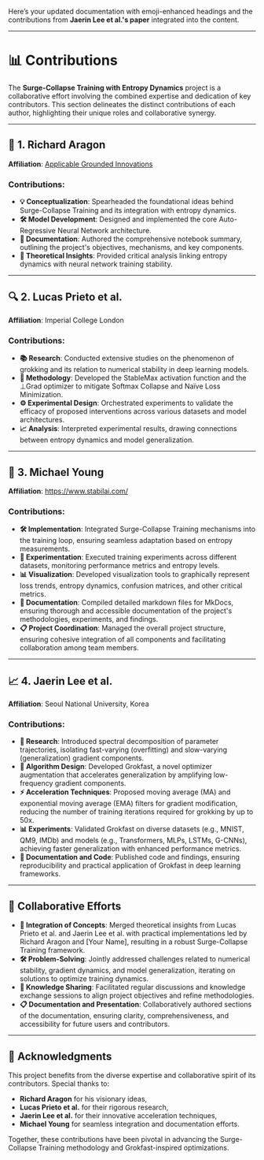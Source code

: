 Here’s your updated documentation with emoji-enhanced headings and the contributions from **Jaerin Lee et al.'s paper** integrated into the content.

---

# 📊 **Contributions**

The **Surge-Collapse Training with Entropy Dynamics** project is a collaborative effort involving the combined expertise and dedication of key contributors. This section delineates the distinct contributions of each author, highlighting their unique roles and collaborative synergy.

---

## 🧠 **1. Richard Aragon**

**Affiliation**: [Applicable Grounded Innovations](https://www.applicablegroundedinnovations.com/)

### **Contributions:**

- **💡 Conceptualization**: Spearheaded the foundational ideas behind Surge-Collapse Training and its integration with entropy dynamics.
- **🛠️ Model Development**: Designed and implemented the core Auto-Regressive Neural Network architecture.
- **📝 Documentation**: Authored the comprehensive notebook summary, outlining the project's objectives, mechanisms, and key components.
- **🔬 Theoretical Insights**: Provided critical analysis linking entropy dynamics with neural network training stability.

---

## 🔍 **2. Lucas Prieto et al.**

**Affiliation**: Imperial College London

### **Contributions:**

- **📚 Research**: Conducted extensive studies on the phenomenon of grokking and its relation to numerical stability in deep learning models.
- **🔧 Methodology**: Developed the StableMax activation function and the ⊥Grad optimizer to mitigate Softmax Collapse and Naïve Loss Minimization.
- **⚙️ Experimental Design**: Orchestrated experiments to validate the efficacy of proposed interventions across various datasets and model architectures.
- **📈 Analysis**: Interpreted experimental results, drawing connections between entropy dynamics and model generalization.

---

## 🚀 **3. Michael Young**

**Affiliation**: https://www.stabilai.com/

### **Contributions:**

- **🛠️ Implementation**: Integrated Surge-Collapse Training mechanisms into the training loop, ensuring seamless adaptation based on entropy measurements.
- **🧪 Experimentation**: Executed training experiments across different datasets, monitoring performance metrics and entropy levels.
- **📊 Visualization**: Developed visualization tools to graphically represent loss trends, entropy dynamics, confusion matrices, and other critical metrics.
- **📝 Documentation**: Compiled detailed markdown files for MkDocs, ensuring thorough and accessible documentation of the project's methodologies, experiments, and findings.
- **📋 Project Coordination**: Managed the overall project structure, ensuring cohesive integration of all components and facilitating collaboration among team members.

---

## 📈 **4. Jaerin Lee et al.**

**Affiliation**: Seoul National University, Korea

### **Contributions**:

- **🔬 Research**: Introduced spectral decomposition of parameter trajectories, isolating fast-varying (overfitting) and slow-varying (generalization) gradient components.
- **🧮 Algorithm Design**: Developed Grokfast, a novel optimizer augmentation that accelerates generalization by amplifying low-frequency gradient components.
- **⚡ Acceleration Techniques**: Proposed moving average (MA) and exponential moving average (EMA) filters for gradient modification, reducing the number of training iterations required for grokking by up to 50x.
- **📊 Experiments**: Validated Grokfast on diverse datasets (e.g., MNIST, QM9, IMDb) and models (e.g., Transformers, MLPs, LSTMs, G-CNNs), achieving faster generalization with enhanced performance metrics.
- **📖 Documentation and Code**: Published code and findings, ensuring reproducibility and practical application of Grokfast in deep learning frameworks.

---

## 🤝 **Collaborative Efforts**

- **🔗 Integration of Concepts**: Merged theoretical insights from Lucas Prieto et al. and Jaerin Lee et al. with practical implementations led by Richard Aragon and [Your Name], resulting in a robust Surge-Collapse Training framework.
- **🛠️ Problem-Solving**: Jointly addressed challenges related to numerical stability, gradient dynamics, and model generalization, iterating on solutions to optimize training dynamics.
- **🧠 Knowledge Sharing**: Facilitated regular discussions and knowledge exchange sessions to align project objectives and refine methodologies.
- **📋 Documentation and Presentation**: Collaboratively authored sections of the documentation, ensuring clarity, comprehensiveness, and accessibility for future users and contributors.

---

## 🎉 **Acknowledgments**

This project benefits from the diverse expertise and collaborative spirit of its contributors. Special thanks to:

- **Richard Aragon** for his visionary ideas,
- **Lucas Prieto et al.** for their rigorous research,
- **Jaerin Lee et al.** for their innovative acceleration techniques,
- **Michael Young** for seamless integration and documentation efforts.

Together, these contributions have been pivotal in advancing the Surge-Collapse Training methodology and Grokfast-inspired optimizations.
